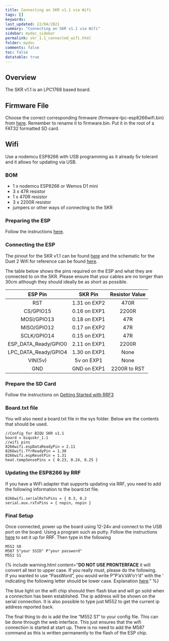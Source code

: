 ```yaml
---
title: Connecting an SKR v1.1 via Wifi
tags: []
keywords: 
last_updated: 22/04/2021
summary: "Connecting an SKR v1.1 via Wifi"
sidebar: mydoc_sidebar
permalink: skr_1.1_connected_wifi.html
folder: mydoc
comments: false
toc: false
datatable: true
---
```


## Overview

The SKR v1.1 is an LPC1768 based board.

## Firmware File

Choose the correct corresponding firmware (firmware-lpc-esp8266wifi.bin) from [here](https://github.com/gloomyandy/RepRapFirmware/releases). Remember to rename it to firmware.bin. Put it in the root of a FAT32 formatted SD card.   

## Wifi

Use a nodemcu ESP8266 with USB programming as it already 5v tolerant and it allows for updating via USB.

### BOM

* 1 x nodemcu ESP8266 or Wemos D1 mini
* 3 x 47R resistor
* 1 x 470R resistor
* 3 x 2200R resistor
* jumpers or other ways of connecting to the SKR

### Preparing the ESP

Follow the instructions [here](lpc_esp.html).

### Connecting the ESP

The pinout for the SKR v1.1 can be found [here](https://github.com/gloomyandy/RepRapFirmware/wiki/SKR-1.1-Pins) and the schematic for the Duet 2 Wifi for reference can be found [here](https://github.com/T3P3/Duet/blob/master/Duet2/Duet2v1.04/DuetWifiv1.04a_Schematic.pdf). 

The table below shows the pins required on the ESP and what they are connected to on the SKR. Please ensure that your cables are no longer than 30cm although they should ideally be as short as possible.  

<div class="datatable-begin"></div>

| ESP Pin       | SKR Pin       | Resistor Value  |
| :-------------: |:-------------:| :---------------:|
| RST           | 1.31 on EXP2         | 470R            |
| CS/GPIO15     | 0.16 on EXP1         | 2200R           |
| MOSI/GPIO13   | 0.18 on EXP1         | 47R             |
| MISO/GPIO12   | 0.17 on EXP2         | 47R             |
| SCLK/GPIO14  | 0.15 on EXP1         | 47R             |
| ESP_DATA_Ready/GPIO0   | 2.11 on EXP1         | 2200R             |
| LPC_DATA_Ready/GPIO4   | 1.30 on EXP1         | None            |
| VIN(5v)   | 5v on EXP1          | None             |
| GND   | GND on EXP1          | 2200R to RST             |

<div class="datatable-end"></div>

### Prepare the SD Card

Follow the instructions on [Getting Started with RRF3](getting_started.html)

### Board.txt file

You will also need a board.txt file in the sys folder. Below are the contents that should be used. 

```
//Config for BIQU SKR v1.1
board = biquskr_1.1
//wifi pins
8266wifi.espDataReadyPin = 2.11
8266wifi.TfrReadyPin = 1.30
8266wifi.espResetPin = 1.31
heat.tempSensePins = { 0.23, 0.24, 0.25 }
```

### Updating the ESP8266 by RRF

If you have a WiFi adapter that supports updating via RRF, you need to add the following information to the board.txt file.  
```
8266wifi.serialRxTxPins = { 0.3, 0.2
serial.aux.rxTxPins = { nopin, nopin }
```

### Final Setup

Once connected, power up the board using 12-24v and connect to the USB port on the board. Using a program such as putty. Follow the instructions [here](putty.html) to set it up for RRF. Then type in the following  

```
M552 S0
M587 S"your SSID" P"your password"
M552 S1
```

{% include warning.html content="**DO NOT USE PRONTERFACE** it will convert all text to upper case. If you really must, please do the following. <br/>  If you wanted to use “PassWord”, you would write P”P’a’s’sW’o’r’d” with the ‘ indicating the following letter should be lower case. Explanation [here](https://duet3d.dozuki.com/Wiki/Gcode#Section_M587_Add_WiFi_host_network_to_remembered_list_or_list_remembered_networks)." %}

The blue light on the wifi chip shoould then flash blue and will go solid when a connection has been established. The ip address will be shown on the serial connection. It is also possible to type just M552 to get the current ip address reported back.

The final thing to do is add the line “M552 S1” to your config file. This can be done through the web interface. This just ensures that the wifi connection is started at start up. There is no need to add the M587 command as this is written permanently to the flash of the ESP chip.
